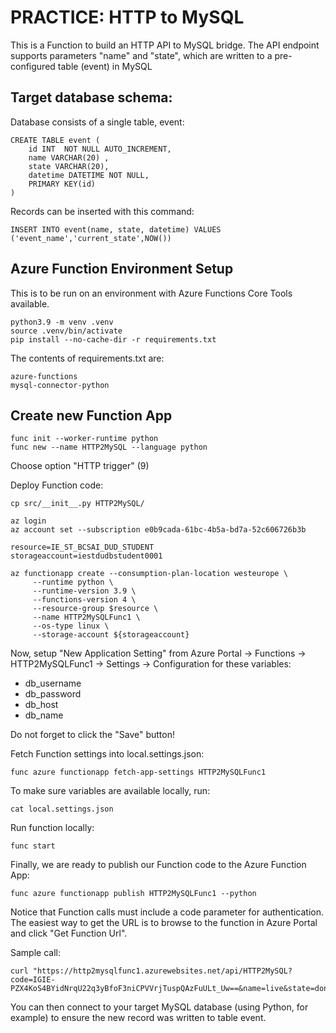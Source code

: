 
# PRACTICE: HTTP to MySQL  

This is a Function to build an HTTP API to MySQL bridge. The API endpoint supports parameters "name" and "state", which are written to a pre-configured table (event) in MySQL

## Target database schema:  


Database consists of a single table, event:  

```  
CREATE TABLE event (
    id INT  NOT NULL AUTO_INCREMENT, 
    name VARCHAR(20) , 
    state VARCHAR(20),
    datetime DATETIME NOT NULL,
    PRIMARY KEY(id)
)
```  

Records can be inserted with this command:

```  
INSERT INTO event(name, state, datetime) VALUES ('event_name','current_state',NOW())
```  

## Azure Function Environment Setup  

This is to be run on an environment with Azure Functions Core Tools available.  


```  
python3.9 -m venv .venv
source .venv/bin/activate
pip install --no-cache-dir -r requirements.txt  
```  


The contents of requirements.txt are:  

```  
azure-functions
mysql-connector-python
```  

## Create new Function App  

```  
func init --worker-runtime python  
func new --name HTTP2MySQL --language python  
```  
Choose option "HTTP trigger" (9)  


Deploy Function code:  

```  
cp src/__init__.py HTTP2MySQL/  
```  

```  
az login
az account set --subscription e0b9cada-61bc-4b5a-bd7a-52c606726b3b

resource=IE_ST_BCSAI_DUD_STUDENT
storageaccount=iestdudbstudent0001  
```  

```  
az functionapp create --consumption-plan-location westeurope \
     --runtime python \
     --runtime-version 3.9 \
     --functions-version 4 \
     --resource-group $resource \
     --name HTTP2MySQLFunc1 \
     --os-type linux \
     --storage-account ${storageaccount}  
```  

Now, setup "New Application Setting" from Azure Portal -> Functions -> HTTP2MySQLFunc1 -> Settings -> Configuration for these variables:  

* db_username  
* db_password  
* db_host  
* db_name  

Do not forget to click the "Save" button!  

Fetch Function settings into local.settings.json:  

```  
func azure functionapp fetch-app-settings HTTP2MySQLFunc1  
```  

To make sure variables are available locally, run:  
```  
cat local.settings.json  
```  

Run function locally:  
```  
func start  
```  


Finally, we are ready to publish our Function code to the Azure Function App:  

```  
func azure functionapp publish HTTP2MySQLFunc1 --python  
```  

Notice that Function calls must include a code parameter for authentication. The easiest way to get the URL is to browse to the function in Azure Portal and click "Get Function Url".  

Sample call:  

```
curl "https://http2mysqlfunc1.azurewebsites.net/api/HTTP2MySQL?code=IGIE-PZX4KoS4BYidNrqU22q3yBfoF3niCPVVrjTuspQAzFuULt_Uw==&name=live&state=done"
```  

You can then connect to your target  MySQL database (using Python, for example) to ensure the new record was written to table event.  



